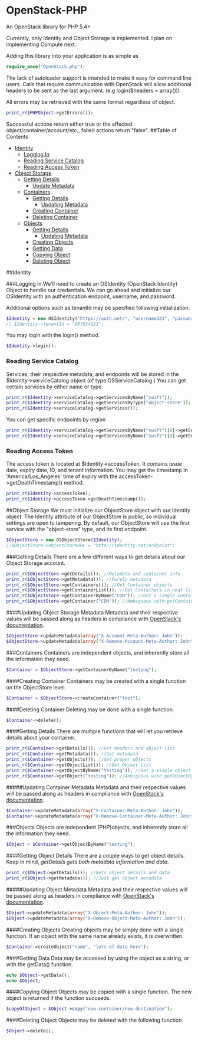 OpenStack-PHP
=============

An OpenStack library for PHP 5.4+

Currently, only Identity and Object Storage is implemented. I plan on implementing Compute next.

Adding this library into your application is as simple as
```php
require_once("OpenStack.php");
```
The lack of autoloader support is intended to make it easy for command line users.
Calls that require communication with OpenStack will allow additional headers to be sent as the last argument. (e.g login($headers = array()))
 
All errors may be retrieved with the same format regardless of object.
```php
print_r($PHPObject->getErrors());
```

Successful actions return either true or the affected object/container/account/etc., failed actions return "false".
##Table of Contents
- [Identity](#identity)
  + [Logging In](#logging-in)
  + [Reading Service Catalog](#reading-service-catalog)
  + [Reading Access Token](#reading-access-token)
- [Object Storage](#object-storage)
  + [Getting Details](#getting-details)
    + [Update Metadata](#update-object-storage-metadata)
  + [Containers](#containers)
    + [Getting Details](#getting-container-details)
      + [Updating Metadata](#updating-container-metadata)
    + [Creating Container](#creating-container)
    + [Deleting Container](#deleting-container)
  + [Objects](#objects)
    + [Getting Details](#getting-object-details)
      + [Updating Metadata](#updating-object-metadata)
    + [Creating Objects](#creating-objects)
    + [Getting Data](#getting-data)
    + [Copying Object](#copying-object)
    + [Deleting Object](#deleting-object)

##Identity

###Logging in
We'll need to create an OSIdentity (OpenStack Identity) Object to handle our credentials. We can go ahead and initialize our OSIdentity with an authentication endpoint, username, and password.

Additional options such as tenantId may be specified following initialization.
```php
$Identity = new OSIdentity("https://auth.net/", "username123", "password456");
// $Identity->tenantId = "987654321";
```

You may login with the login() method.
```php
$Identity->login();
```
### Reading Service Catalog
Services, their respective metadata, and endpoints will be stored in the $Identity->serviceCatalog object (of type OSServiceCatalog.) You can get certain services by either name or type.
```php
print_r($Identity->serviceCatalog->getServicesByName("swift"));
print_r($Identity->serviceCatalog->getServicesByType("object-store"));
print_r($Identity->serviceCatalog->getServices());
```
You can get specific endpoints by region

```php
print_r($Identity->serviceCatalog->getServicesByName("swift")[0]->getEndpointsByRegion("BHS-1");
print_r($Identity->serviceCatalog->getServicesByName("swift")[0]->getEndpoints());
```
### Reading Access Token
The access token is located at $Identity->accessToken. It contains issue date, expiry date, ID, and tenant information. You may get the timestamp in 'America/Los_Angeles' time of expiry with the accessToken->getDeathTimestamp() method.

```php
print_r($Identity->accessToken);
print_r($Identity->accessToken->getDeathTimestamp());
```
##Object Storage
We must initialize our ObjectStore object with our Identity object. The Identity attribute of our ObjectStore is public, so individual settings are open to  tampering. By default, our ObjectStore will use the first service with the "object-store" type, and its first endpoint.

```php
$ObjectStore = new OSObjectStore($Identity);
//$ObjectStore->objectStoreURL = "http://identity.net/endpoint";
```
###Getting Details
There are a few different ways to get details about our Object Storage account. 
```php
print_r($ObjectStore->getDetails()); //Metadata and container info
print_r($ObjectStore->getMetadata()); //Purely metadata
print_r($ObjectStore->getContainers()); //Get Container objects
print_r($ObjectStore->getContainerList()); //Get Containers in neat list
print_r($ObjectStore->getContainerByName("CDN")); //Get a single Container object
print_r($ObjectStore->getContainer("CDN")); //Ambiguous with getContainerByName()
```
####Updating Object Storage Metadata
Metadata and their respective values will be passed along as headers in compliance with [OpenStack's documentation](http://developer.openstack.org/api-ref-objectstorage-v1.html).
```php
$ObjectStore->updateMetadata(array("X-Account-Meta-Author: John"));
$ObjectStore->updateMetadata(array("X-Remove-Account-Meta-Author: John"));
```
###Containers
Containers are independent objects, and inherently store all the information they need.
```php
$Container = $ObjectStore->getContainerByName("testing");
```
####Creating Container
Containers may be created with a single function on the ObjectStore level.
```php
$Container = $ObjectStore->createContainer("test");
```
####Deleting Container
Deleting may be done with a single function.
```php
$Container->delete();
```
####Getting Details
There are multiple functions that will let you retrieve details about your container.
```php
print_r($Container->getDetails()); //Get headers and object list
print_r($Container->getMetadata()); //Get metadata
print_r($Container->getObjects()); //Get proper objects
print_r($Container->getObjectList()); //Get Object List
print_r($Container->getObjectByName("testing")); //Get a single object
print_r($Container->getObject("testing")); //Ambiguous with getObjectByName()
```
#####Updating Container Metadata
Metadata and their respective values will be passed along as headers in compliance with [OpenStack's documentation](http://developer.openstack.org/api-ref-objectstorage-v1.html).
```php
$Container->updateMetadata(array("X-Container-Meta-Author: John"));
$Container->updateMetadata(array("X-Remove-Container-Meta-Author: John"));
```
###Objects
Objects are independent (PHP)objects, and inherently store all the information they need.
```php
$Object = $Container->getObjectByName("testing");
```
####Getting Object Details
There are a couple ways to get object details. Keep in mind, *getDetails gets both metadata information and data*.
```php
print_r($Object->getDetails()); //Gets object details and data
print_r($Object->getMetadata()); //Just get object metadata
```
#####Updating Object Metadata
Metadata and their respective values will be passed along as headers in compliance with [OpenStack's documentation](http://developer.openstack.org/api-ref-objectstorage-v1.html).
```php
$Object->updateMetadata(array("X-Object-Meta-Author: John"));
$Object->updateMetadata(array("X-Remove-Object-Meta-Author: John"));
```
####Creating Objects
Creating objects may be simply done with a single function. If an object with the same name already exists, it is overwritten.
```php
$Container->createObject("name", "lots of data here");
```
####Getting Data
Data may be accessed by using the object as a string, or with the getData() function.
```php
echo $Object->getData();
echo $Object;
```
####Copying Object
Objects may be copied with a single function. The new object is returned if the function succeeds.
```php
$copyOfObject = $Object->copy("new-container/new-destination");
```
####Deleting Object
Objects may be deleted with the following function.
```php
$Object->delete();
```

